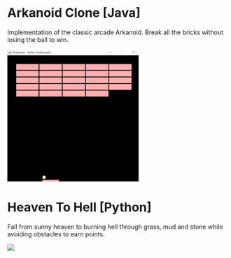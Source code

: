 # Arkanoid Clone [Java]
Implementation of the classic arcade Arkanoid. Break all the bricks without losing the ball to win.

<img src="Java/Arkanoid/Arkanoid.gif" width="300"/>

# Heaven To Hell [Python]
Fall from sunny heaven to burning hell through grass, mud and stone while avoiding obstacles to earn points.

<img src="Python/HeavenToHell.gif" width="300"/>


